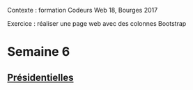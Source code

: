 Contexte : formation Codeurs Web 18, Bourges 2017

Exercice : réaliser une page web avec des colonnes Bootstrap

# Semaine 6

## [Présidentielles](https://htmlpreview.github.io/?https://github.com/LaureBre/6_Presidentielles/blob/master/coluche.html)
